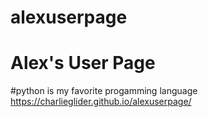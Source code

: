 # alexuserpage
# Alex's User Page
#python is my favorite progamming language
https://charlieglider.github.io/alexuserpage/
